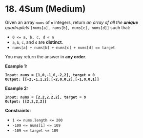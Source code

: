 # 18. 4Sum (Medium)

Given an array `nums` of `n` integers, return _an array of all the **unique** quadruplets_ `[nums[a], nums[b], nums[c], nums[d]]` such that:

* `0 <= a, b, c, d < n`
* `a`, `b`, `c`, and `d` are **distinct**.
* `nums[a] + nums[b] + nums[c] + nums[d] == target`

You may return the answer in **any order**.

**Example 1:**

<pre><code><strong>Input: nums = [1,0,-1,0,-2,2], target = 0
</strong><strong>Output: [[-2,-1,1,2],[-2,0,0,2],[-1,0,0,1]]
</strong></code></pre>

**Example 2:**

<pre><code><strong>Input: nums = [2,2,2,2,2], target = 8
</strong><strong>Output: [[2,2,2,2]] 
</strong></code></pre>

**Constraints:**

* `1 <= nums.length <= 200`
* `-109 <= nums[i] <= 109`
* `-109 <= target <= 109`



